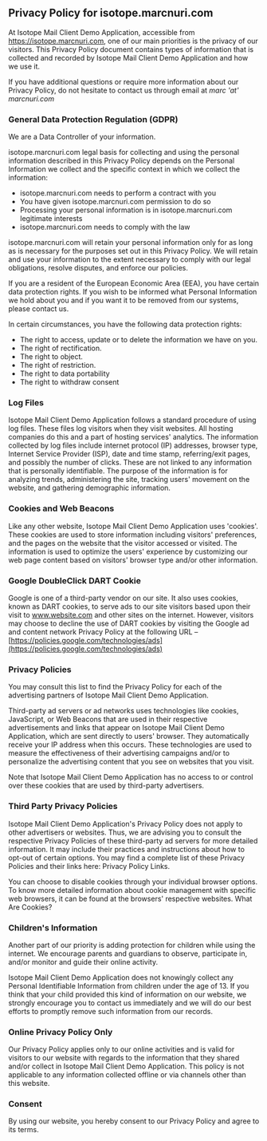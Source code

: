## Privacy Policy for isotope.marcnuri.com

At Isotope Mail Client Demo Application, accessible from https://isotope.marcnuri.com,
one of our main priorities is the privacy of our visitors.
This Privacy Policy document contains types of information that is collected and recorded by
Isotope Mail Client Demo Application and how we use it.

If you have additional questions or require more information about our Privacy Policy,
do not hesitate to contact us through email at _marc 'at' marcnuri.com_

### General Data Protection Regulation (GDPR)

We are a Data Controller of your information.

isotope.marcnuri.com legal basis for collecting and using the personal information described in this
Privacy Policy depends on the Personal Information we collect and the specific context in which we
collect the information:

*   isotope.marcnuri.com needs to perform a contract with you
*   You have given isotope.marcnuri.com permission to do so
*   Processing your personal information is in isotope.marcnuri.com legitimate interests
*   isotope.marcnuri.com needs to comply with the law

isotope.marcnuri.com will retain your personal information only for as long as is necessary for the
purposes set out in this Privacy Policy. We will retain and use your information to the extent
necessary to comply with our legal obligations, resolve disputes, and enforce our policies.

If you are a resident of the European Economic Area (EEA), you have certain data protection rights.
If you wish to be informed what Personal Information we hold about you and if you want it to be
removed from our systems, please contact us.

In certain circumstances, you have the following data protection rights:

*   The right to access, update or to delete the information we have on you.
*   The right of rectification.
*   The right to object.
*   The right of restriction.
*   The right to data portability
*   The right to withdraw consent

### Log Files

Isotope Mail Client Demo Application follows a standard procedure of using log files.
These files log visitors when they visit websites. All hosting companies do this and a part of
hosting services' analytics. The information collected by log files include internet protocol (IP)
addresses, browser type, Internet Service Provider (ISP), date and time stamp, referring/exit pages,
and possibly the number of clicks. These are not linked to any information that is personally
identifiable. The purpose of the information is for analyzing trends, administering the site,
tracking users' movement on the website, and gathering demographic information.

### Cookies and Web Beacons

Like any other website, Isotope Mail Client Demo Application uses 'cookies'. These cookies are used
to store information including visitors' preferences, and the pages on the website that the visitor
accessed or visited. The information is used to optimize the users' experience by customizing our
web page content based on visitors' browser type and/or other information.

### Google DoubleClick DART Cookie

Google is one of a third-party vendor on our site. It also uses cookies, known as DART cookies,
to serve ads to our site visitors based upon their visit to www.website.com and other sites on the
internet. However, visitors may choose to decline the use of DART cookies by visiting the Google ad
and content network Privacy Policy at the following URL
– [https://policies.google.com/technologies/ads](https://policies.google.com/technologies/ads)

### Privacy Policies

You may consult this list to find the Privacy Policy for each of the advertising partners of
Isotope Mail Client Demo Application.

Third-party ad servers or ad networks uses technologies like cookies, JavaScript, or Web Beacons
that are used in their respective advertisements and links that appear on
Isotope Mail Client Demo Application, which are sent directly to users' browser.
They automatically receive your IP address when this occurs. These technologies are used to measure
the effectiveness of their advertising campaigns and/or to personalize the advertising content that
you see on websites that you visit.

Note that Isotope Mail Client Demo Application has no access to or control over these cookies that
are used by third-party advertisers.

### Third Party Privacy Policies

Isotope Mail Client Demo Application's Privacy Policy does not apply to other advertisers or
websites. Thus, we are advising you to consult the respective Privacy Policies of these third-party
ad servers for more detailed information. It may include their practices and instructions about how
to opt-out of certain options. You may find a complete list of these Privacy Policies and their
links here: Privacy Policy Links.

You can choose to disable cookies through your individual browser options. To know more
detailed information about cookie management with specific web browsers, it can be found at the
browsers' respective websites. What Are Cookies?

### Children's Information

Another part of our priority is adding protection for children while using the internet.
We encourage parents and guardians to observe, participate in, and/or monitor and guide their
online activity.

Isotope Mail Client Demo Application does not knowingly collect any Personal Identifiable
Information from children under the age of 13\. If you think that your child provided this kind of
information on our website, we strongly encourage you to contact us immediately and we will do our
best efforts to promptly remove such information from our records.

### Online Privacy Policy Only

Our Privacy Policy applies only to our online activities and is valid for visitors to our website
with regards to the information that they shared and/or collect in
Isotope Mail Client Demo Application. This policy is not applicable to any information collected
offline or via channels other than this website.

### Consent

By using our website, you hereby consent to our Privacy Policy and agree to its terms.
